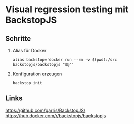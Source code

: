 # Visual regression testing mit BackstopJS

## Schritte
1.  Alias für Docker
    ```
    alias backstop='docker run --rm -v $(pwd):/src backstopjs/backstopjs "$@"'
    ```
1.  Konfiguration erzeugen
    ```
    backstop init
    ```

## Links
https://github.com/garris/BackstopJS/
https://hub.docker.com/r/backstopjs/backstopjs
